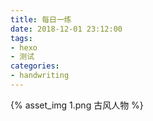 ```yaml
---
title: 每日一练
date: 2018-12-01 23:12:00
tags:
- hexo
- 测试
categories:
- handwriting
---
```

{% asset_img 1.png 古风人物 %}